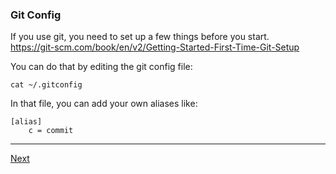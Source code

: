 ### Git Config

If you use git, you need to set up a few things before you start.   
https://git-scm.com/book/en/v2/Getting-Started-First-Time-Git-Setup

You can do that by editing the git config file:
```
cat ~/.gitconfig
```

In that file, you can add your own aliases like:
```
[alias]
    c = commit
```

---

[Next](05-branches.md)
